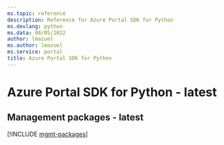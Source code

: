 ```yaml
---
ms.topic: reference
description: Reference for Azure Portal SDK for Python
ms.devlang: python
ms.data: 08/05/2022
author: lmazuel
ms.author: lmazuel
ms.service: portal
title: Azure Portal SDK for Python
---
```

# Azure Portal SDK for Python - latest

## Management packages - latest
[!INCLUDE [mgmt-packages](portal-mgmt-index.md)]